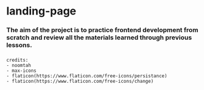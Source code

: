 # landing-page

### The aim of the project is to practice frontend development from scratch and review all the materials learned through previous lessons.




###
    credits:
    - noomtah
    - max-icons
    - flaticon(https://www.flaticon.com/free-icons/persistance)
    - flaticon(https://www.flaticon.com/free-icons/change)
